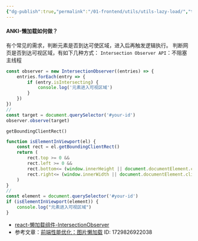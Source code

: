 ```yaml
---
{"dg-publish":true,"permalink":"/01-frontend/utils/utils-lazy-load/","title":"组件懒加载","created":"2024-10-25T11:28:42.000+08:00","updated":"2024-10-25T11:28:42.000+08:00"}
---
```


#### ANKI-懒加载如何做？
有个常见的需求，判断元素是否到达可使区域，进入后再触发逻辑执行。
判断网页是否到达可视区域，有如下几种方式：
`Intersection Observer API`：不阻塞主线程
```js
const observer = new IntersectionObserver((entries) => {
	entries.forEach(entry => {
		if (entry.isIntersecting) {
			console.log('元素进入可视区域')
		}
	})
})
//
const target = document.querySelector('#your-id')
observer.observe(target)
```
`getBoundingClientRect()`
```js
function isElementInViewport(el) {
	const rect = el.getBoundingClientRect()
	return (
		rect.top >= 0 &&
		rect.left >= 0 &&
		rect.bottom<= (window.innerHeight || document.documentElement.clientHeight) &&
		rect.right<= (window.innerWidth || document.documentElement.clientWidth)
	)
}
//
const element = document.querySelector('#your-id')
if (isElementInViewport(element)) {
	console.log("元素进入可视区域")
}
```
+ [react-懒加载组件-IntersectionObserver](https://stackblitz.com/~/github.com/escapeWu/lazyload?file=src/components/LazyCard.jsx)
+ 参考文章：[前端性能优化：图片懒加载](https://juejin.cn/post/7271639532469747769)
ID: 1729826922038

